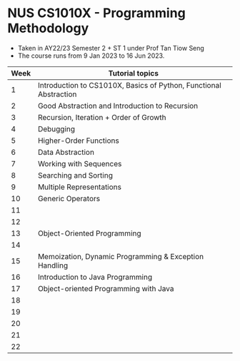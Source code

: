 # NUS CS1010X - Programming Methodology

* Taken in AY22/23 Semester 2 + ST 1 under Prof Tan Tiow Seng
* The course runs from  9 Jan 2023 to 16 Jun 2023.

| Week | Tutorial topics                                                  |
|------|------------------------------------------------------------------|
|1     |Introduction to CS1010X, Basics of Python, Functional Abstraction |                             
|2     |Good Abstraction and Introduction to Recursion                    |
|3     |Recursion, Iteration + Order of Growth                            |
|4     |Debugging                                                         |
|5     |Higher-Order Functions                                            |
|6     |Data Abstraction                                                  |
|7     |Working with Sequences                                            |
|8     |Searching and Sorting                                             |
|9     |Multiple Representations					  |
|10    |Generic Operators					          |
|11    |							          |
|12    |       								  |
|13    |Object-Oriented Programming				          |
|14    |       								  |
|15    |Memoization, Dynamic Programming & Exception Handling	          |
|16    |Introduction to Java Programming			          |
|17    |Object-oriented Programming with Java			          |
|18    |							          |
|19    |							          |
|20    |    							          |
|21    |   							          |
|22    |   							          |
